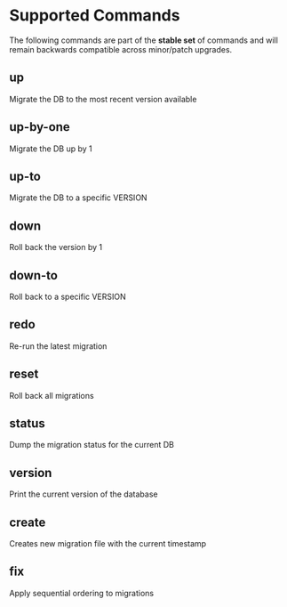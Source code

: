 # Supported Commands

The following commands are part of the **stable set** of commands and will remain
backwards compatible across minor/patch upgrades.

## **up**               
Migrate the DB to the most recent version available

## **up-by-one**
Migrate the DB up by 1

## **up-to**
Migrate the DB to a specific VERSION

## **down**
Roll back the version by 1

## **down-to**
Roll back to a specific VERSION

## **redo**
Re-run the latest migration

## **reset**
Roll back all migrations

## **status**
Dump the migration status for the current DB

## **version**
Print the current version of the database

## **create**
Creates new migration file with the current timestamp

## **fix**
Apply sequential ordering to migrations
